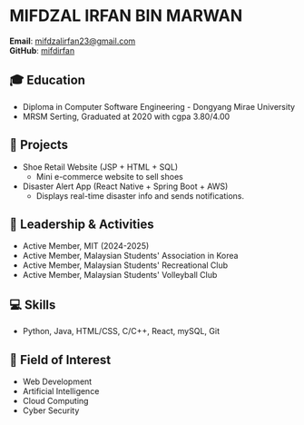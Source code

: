 # MIFDZAL IRFAN BIN MARWAN
**Email**: mifdzalirfan23@gmail.com  
**GitHub**: [mifdirfan](https://github.com/mifdirfan)

## 🎓 Education
- Diploma in Computer Software Engineering - Dongyang Mirae University
- MRSM Serting, Graduated at 2020 with cgpa 3.80/4.00

## 💼 Projects
- Shoe Retail Website (JSP + HTML + SQL)
  - Mini e-commerce website to sell shoes 
- Disaster Alert App (React Native + Spring Boot + AWS)
  - Displays real-time disaster info and sends notifications.

## 🤝 Leadership & Activities
- Active Member, MIT (2024-2025)
- Active Member, Malaysian Students' Association in Korea
- Active Member, Malaysian Students' Recreational Club 
- Active Member, Malaysian Students' Volleyball Club

## 💻 Skills
- Python, Java, HTML/CSS, C/C++, React, mySQL, Git

## 🧭 Field of Interest
- Web Development
- Artificial Intelligence
- Cloud Computing
- Cyber Security
